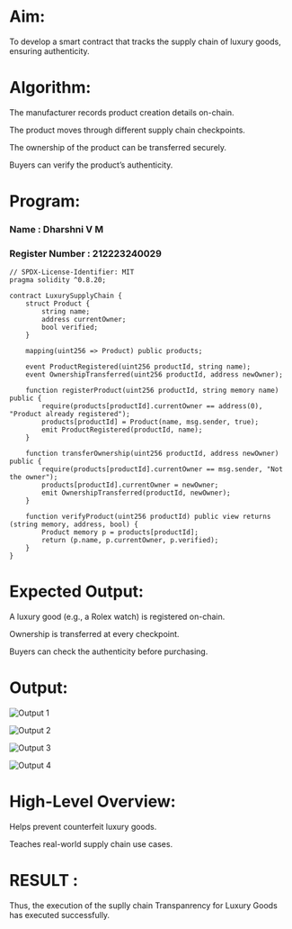 # Aim:
To develop a smart contract that tracks the supply chain of luxury goods, ensuring authenticity.
# Algorithm:
The manufacturer records product creation details on-chain.


The product moves through different supply chain checkpoints.


The ownership of the product can be transferred securely.


Buyers can verify the product’s authenticity.


# Program:
### Name : Dharshni V M
### Register Number : 212223240029
```
// SPDX-License-Identifier: MIT
pragma solidity ^0.8.20;

contract LuxurySupplyChain {
    struct Product {
        string name;
        address currentOwner;
        bool verified;
    }

    mapping(uint256 => Product) public products;

    event ProductRegistered(uint256 productId, string name);
    event OwnershipTransferred(uint256 productId, address newOwner);

    function registerProduct(uint256 productId, string memory name) public {
        require(products[productId].currentOwner == address(0), "Product already registered");
        products[productId] = Product(name, msg.sender, true);
        emit ProductRegistered(productId, name);
    }

    function transferOwnership(uint256 productId, address newOwner) public {
        require(products[productId].currentOwner == msg.sender, "Not the owner");
        products[productId].currentOwner = newOwner;
        emit OwnershipTransferred(productId, newOwner);
    }

    function verifyProduct(uint256 productId) public view returns (string memory, address, bool) {
        Product memory p = products[productId];
        return (p.name, p.currentOwner, p.verified);
    }
}
```
# Expected Output:
A luxury good (e.g., a Rolex watch) is registered on-chain.


Ownership is transferred at every checkpoint.


Buyers can check the authenticity before purchasing.

# Output:

![Output 1](https://github.com/user-attachments/assets/5fd131c0-d832-4128-8fc7-f7b619d3c1bf)

![Output 2](https://github.com/user-attachments/assets/aafddd20-a983-45bb-9775-7cd7b0925713)

![Output 3](https://github.com/user-attachments/assets/b8651dac-f6f7-44d4-8c44-29abc7516a8d)

![Output 4](https://github.com/user-attachments/assets/cb76eb0c-b2f3-498a-9ef0-0d695dbe90a6)

# High-Level Overview:
Helps prevent counterfeit luxury goods.


Teaches real-world supply chain use cases.

# RESULT : 
Thus, the execution of the suplly chain Transpanrency for Luxury Goods has executed successfully.

